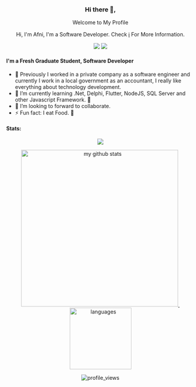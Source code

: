 <div align="center">
<h3>Hi there 👋,</h3>
<p>Welcome to My Profile</p>
<p>Hi, I'm Afni, I'm a Software Developer. Check <a href="#">ℹ️</a> For More Information.</p>

[![](https://img.shields.io/badge/-@urang-banua-black?logo=medium&style=flat-square)](https://medium.com/@urang-banua)
[![](https://img.shields.io/badge/-afni.afdillah-1fa2f2?logo=facebook&style=flat-square&logoColor=white)](https://facebook.com/afni.afdillah) 
</div>

#### I'm a Fresh Graduate Student, Software Developer
- 🔭  Previously I worked in a private company as a software engineer and currently I work in a local government as an accountant, I really like everything about technology development.
- 🌱 I’m currently learning .Net, Delphi, Flutter, NodeJS, SQL Server and other Javascript Framework. 🤣
- 👯 I’m looking to forward to collaborate. 
- ⚡ Fun fact: I eat Food. 🍜

#### Stats:  

<!-- thropy -->
<a href="https://afni18.github.io">
    <p align="center">
        <img src="https://github-profile-trophy.vercel.app/?username=afni18&column=7&theme=onedark"/>
    </p>
</a>

<!-- status codes -->
<a align="center" href="https://afni18.github.io">
    <p align="center">
    <img src="https://github-readme-stats.vercel.app/api?username=afni18&show_icons=true&theme=radical" alt="my github stats" width="420"/>&nbsp;<img src="https://github-readme-stats.vercel.app/api/top-langs/?username=afni18&hide=css,tsql,blade,%20jupyter+notebook&langs_count=10&count_private=1&theme=radical&layout=compact" alt="languages" height="165">
    </p>
</a>

<p align="center">
 <img src="https://komarev.com/ghpvc/?username=afni18&color=brightgreen&style=flat-square" alt="profile_views"/>
</p>
